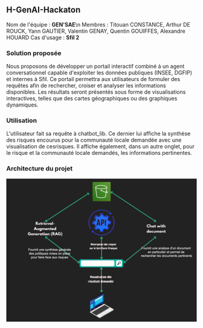 ## H-GenAI-Hackaton

Nom de l'équipe : **GEN'SAE**\n
Membres : Titouan CONSTANCE, Arthur DE ROUCK, Yann GAUTIER, Valentin GENAY, Quentin GOUIFFES, Alexandre HOUARD
Cas d'usage : **Sfil 2**

### Solution proposée
Nous proposons de développer un portail interactif combiné à un agent conversationnel capable d'exploiter les données publiques (INSEE, DGFIP) et internes à Sfil. Ce portail permettra aux utilisateurs de formuler des requêtes afin de rechercher, croiser et analyser les informations disponibles. Les résultats seront présentés sous forme de visualisations interactives, telles que des cartes géographiques ou des graphiques dynamiques.

### Utilisation
L'utilisateur fait sa requête à chatbot_lib. Ce dernier lui affiche la synthèse des risques encourus pour la communauté locale demandée avec une visualisation de cesrisques. Il affiche également, dans un autre onglet, pour le risque et la communauté locale demandés, les informations pertinentes.

### Architecture du projet

![image](misc/architecture.png)


